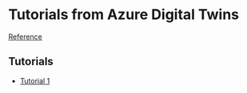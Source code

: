 # Tutorials from Azure Digital Twins
[Reference](https://learn.microsoft.com/en-us/azure/digital-twins/)
## Tutorials
- [Tutorial 1](./DT-tutorial-1/getting-started.md)